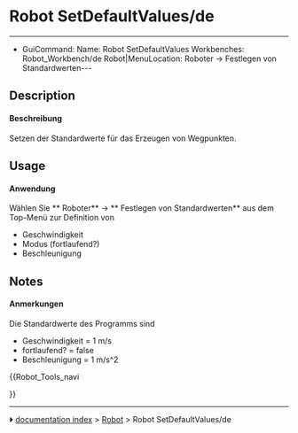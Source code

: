 # Robot SetDefaultValues/de
---
- GuiCommand:   Name: Robot SetDefaultValues   Workbenches: Robot_Workbench/de   Robot|MenuLocation: Roboter -> Festlegen von Standardwerten---


</div>

## Description


<div class="mw-translate-fuzzy">

#### Beschreibung

Setzen der Standardwerte für das Erzeugen von Wegpunkten.


</div>

## Usage


<div class="mw-translate-fuzzy">

#### Anwendung

Wählen Sie ** Roboter** → ** Festlegen von Standardwerten** aus dem Top-Menü zur Definition von

-   Geschwindigkeit
-   Modus (fortlaufend?)
-   Beschleunigung


</div>

## Notes


<div class="mw-translate-fuzzy">

#### Anmerkungen

Die Standardwerte des Programms sind

-   Geschwindigkeit = 1 m/s
-   fortlaufend? = false
-   Beschleunigung = 1 m/s\^2


</div>





{{Robot_Tools_navi

}}



---
⏵ [documentation index](../README.md) > [Robot](Robot_Workbench.md) > Robot SetDefaultValues/de
